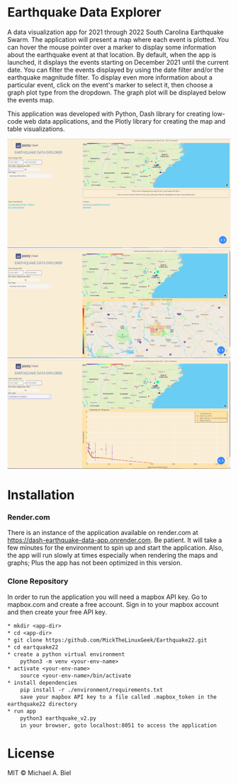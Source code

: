 # Earthquake Data Explorer

A data visualization app for 2021 through 2022 South Carolina Earthquake Swarm.  The application will present a map 
where each event is plotted.  You can hover the mouse pointer over a marker to display some information about the 
earthquake event at that location.  By default, when the app is launched, it displays the events starting on December 
2021 until the current date.  You can filter the events displayed by using the date filter and/or the earthquake 
magnitude filter.  To display even more information about a particular event, click on the event's marker to select it, 
then choose a graph plot type from the dropdown.  The graph plot will be displayed below the events map.

This application was developed with Python, Dash library for creating low-code web data applications, and the Plotly 
library for creating the map and table visualizations.

![App Preview](assets/images/main.png)
![App Preview](assets/images/10km.png)
![App Preview](assets/images/int_dist.png)

# Installation

### Render.com

There is an instance of the application available on render.com at https://dash-earthquake-data-app.onrender.com.
Be patient.  It will take a few minutes for the environment to spin up and start the application.  Also, the app will
run slowly at times especially when rendering the maps and graphs; Plus the app has not been optimized in this version.

### Clone Repository

In order to run the application you will need a mapbox API key.  Go to mapbox.com and create a free account.  Sign in to
your mapbox account and then create your free API key.

    * mkdir <app-dir>
    * cd <app-dir>
    * git clone https:/github.com/MickTheLinuxGeek/Earthquake22.git
    * cd eartquake22
    * create a python virtual environment
        python3 -m venv <your-env-name>
    * activate <your-env-name>
        source <your-env-name>/bin/activate
    * install dependencies
        pip install -r ./environment/requirements.txt
        save your mapbox API key to a file called .mapbox_token in the earthquake22 directory
    * run app
        python3 earthquake_v2.py
        in your browser, goto localhost:8051 to access the application

# License

MIT © Michael A. Biel